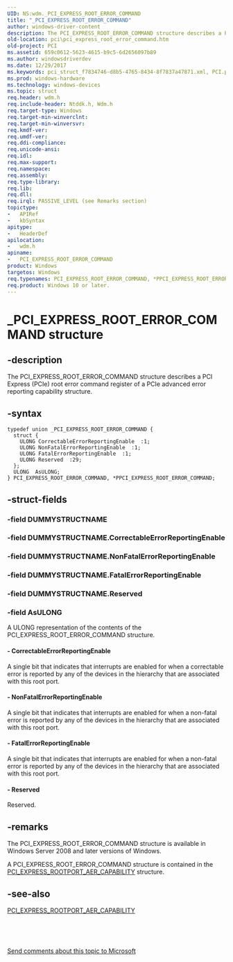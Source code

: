 ```yaml
---
UID: NS:wdm._PCI_EXPRESS_ROOT_ERROR_COMMAND
title: "_PCI_EXPRESS_ROOT_ERROR_COMMAND"
author: windows-driver-content
description: The PCI_EXPRESS_ROOT_ERROR_COMMAND structure describes a PCI Express (PCIe) root error command register of a PCIe advanced error reporting capability structure.
old-location: pci\pci_express_root_error_command.htm
old-project: PCI
ms.assetid: 659c0612-5623-4615-b9c5-6d2656097b89
ms.author: windowsdriverdev
ms.date: 12/29/2017
ms.keywords: pci_struct_f7834746-d8b5-4765-8434-8f7837a47871.xml, PCI.pci_express_root_error_command, PCI_EXPRESS_ROOT_ERROR_COMMAND, PCI_EXPRESS_ROOT_ERROR_COMMAND union [Buses], *PPCI_EXPRESS_ROOT_ERROR_COMMAND, wdm/PPCI_EXPRESS_ROOT_ERROR_COMMAND, _PCI_EXPRESS_ROOT_ERROR_COMMAND, wdm/PCI_EXPRESS_ROOT_ERROR_COMMAND, PPCI_EXPRESS_ROOT_ERROR_COMMAND union pointer [Buses], PPCI_EXPRESS_ROOT_ERROR_COMMAND
ms.prod: windows-hardware
ms.technology: windows-devices
ms.topic: struct
req.header: wdm.h
req.include-header: Ntddk.h, Wdm.h
req.target-type: Windows
req.target-min-winverclnt: 
req.target-min-winversvr: 
req.kmdf-ver: 
req.umdf-ver: 
req.ddi-compliance: 
req.unicode-ansi: 
req.idl: 
req.max-support: 
req.namespace: 
req.assembly: 
req.type-library: 
req.lib: 
req.dll: 
req.irql: PASSIVE_LEVEL (see Remarks section)
topictype:
-	APIRef
-	kbSyntax
apitype:
-	HeaderDef
apilocation:
-	wdm.h
apiname:
-	PCI_EXPRESS_ROOT_ERROR_COMMAND
product: Windows
targetos: Windows
req.typenames: PCI_EXPRESS_ROOT_ERROR_COMMAND, *PPCI_EXPRESS_ROOT_ERROR_COMMAND
req.product: Windows 10 or later.
---
```


# _PCI_EXPRESS_ROOT_ERROR_COMMAND structure


## -description


The PCI_EXPRESS_ROOT_ERROR_COMMAND structure describes a PCI Express (PCIe) root error command register of a PCIe advanced error reporting capability structure.


## -syntax


````
typedef union _PCI_EXPRESS_ROOT_ERROR_COMMAND {
  struct {
    ULONG CorrectableErrorReportingEnable  :1;
    ULONG NonFatalErrorReportingEnable  :1;
    ULONG FatalErrorReportingEnable  :1;
    ULONG Reserved  :29;
  };
  ULONG  AsULONG;
} PCI_EXPRESS_ROOT_ERROR_COMMAND, *PPCI_EXPRESS_ROOT_ERROR_COMMAND;
````


## -struct-fields




### -field DUMMYSTRUCTNAME

 


### -field DUMMYSTRUCTNAME.CorrectableErrorReportingEnable

 


### -field DUMMYSTRUCTNAME.NonFatalErrorReportingEnable

 


### -field DUMMYSTRUCTNAME.FatalErrorReportingEnable

 


### -field DUMMYSTRUCTNAME.Reserved

 


### -field AsULONG

A ULONG representation of the contents of the PCI_EXPRESS_ROOT_ERROR_COMMAND structure.


#### - CorrectableErrorReportingEnable

A single bit that indicates that interrupts are enabled for when a correctable error is reported by any of the devices in the hierarchy that are associated with this root port.


#### - NonFatalErrorReportingEnable

A single bit that indicates that interrupts are enabled for when a non-fatal error is reported by any of the devices in the hierarchy that are associated with this root port.


#### - FatalErrorReportingEnable

A single bit that indicates that interrupts are enabled for when a non-fatal error is reported by any of the devices in the hierarchy that are associated with this root port.


#### - Reserved

Reserved.


## -remarks


The PCI_EXPRESS_ROOT_ERROR_COMMAND structure is available in Windows Server 2008 and later versions of Windows.

A PCI_EXPRESS_ROOT_ERROR_COMMAND structure is contained in the <a href="https://msdn.microsoft.com/library/windows/hardware/ff537472">PCI_EXPRESS_ROOTPORT_AER_CAPABILITY</a> structure.



## -see-also

<a href="https://msdn.microsoft.com/library/windows/hardware/ff537472">PCI_EXPRESS_ROOTPORT_AER_CAPABILITY</a>

 

 

<a href="mailto:wsddocfb@microsoft.com?subject=Documentation%20feedback [PCI\buses]:%20PCI_EXPRESS_ROOT_ERROR_COMMAND union%20 RELEASE:%20(12/29/2017)&amp;body=%0A%0APRIVACY STATEMENT%0A%0AWe use your feedback to improve the documentation. We don't use your email address for any other purpose, and we'll remove your email address from our system after the issue that you're reporting is fixed. While we're working to fix this issue, we might send you an email message to ask for more info. Later, we might also send you an email message to let you know that we've addressed your feedback.%0A%0AFor more info about Microsoft's privacy policy, see http://privacy.microsoft.com/en-us/default.aspx." title="Send comments about this topic to Microsoft">Send comments about this topic to Microsoft</a>

